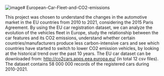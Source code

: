 ![image](https://github.com/ShamilUM/European-Car-Fleet-and-CO2-emissions/assets/114132549/29c13af9-3807-45b7-b787-ad0f0b72089d)# European-Car-Fleet-and-CO2-emissions

This project was chosen to understand the changes in the automotive market in the EU countries from 2010 to 2021, considering the 2015 Paris Agreement. By using the EU car registration dataset, we can analyze the evolution of the vehicles fleet in Europe, study the relationship between the car features and its CO2 emissions, understand whether certain countries/manufacturers produce less carbon-intensive cars and see which countries have started to switch to lower CO2 emission vehicles, by looking at the historical trend over the past 10 years.
The EU car dataset can be downloaded from: http://co2cars.apps.eea.europa.eu/ (in total 12 csv files). The dataset contains 58 000 000 records of the registered cars during 2010-2021.

